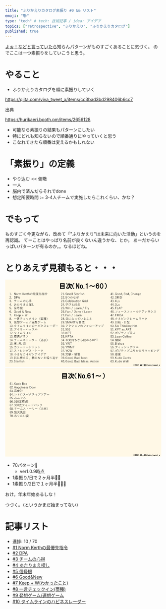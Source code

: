 ```yaml
---
title: "ふりかえりカタログ素振り #0 && リスト"
emoji: "📚"
type: "tech" # tech: 技術記事 / idea: アイデア
topics: ["retrospective", "ふりかえり", "ふりかえりカタログ"]
published: true
---
```


[よぉ！などと言っていたら](https://retrospective.connpass.com/event/234092/)知らんパターンがものすごくあることに気づく。
のでここは一つ素振りをしていこうと思う。

# やること

* ふりかえりカタログを順に素振りしていく

https://qiita.com/viva_tweet_x/items/cc3bad3bd298406b6cc7

出典

https://hurikaeri.booth.pm/items/2656128

* 可能なら素振りの結果もパターンにしたい
* 特にどれも知らないので順番通りにやっていくと思う
* こなれてきたら順番は変えるかもしれない

# 「素振り」の定義

* やり込む << 俯瞰
* 一人
* 脳内で済んだらそれでdone
* 想定所要時間 := 3-4人チームで実施したらこれくらい、かな？


# でもって

ものすごく今更ながら、改めて「"ふりかえり"は未来に向いた活動」というのを再認識。
てーことはやっぱり名前が良くないん違うかな、とか。
あーだからいっぱいパターンが有るのか。。なるほどね。

# とりあえず見積もると・・・

![retrospective-catalog-1](/images/retrospective-su-bu-ri/list-all-1.png)
![retrospective-catalog-2](/images/retrospective-su-bu-ri/list-all-2.png)


* 70パターン🙋
   * ver1.0.9時点
* 1素振り/日で２ヶ月半🙋🙋
* 1素振り/2日で１ヶ月半🙋🙋🙋

おけ。年末年始あるしな！

つづく。（というかまだ始まってない）

# 記事リスト

* 進捗: 10 / 70
* [#1 Norm Kerthの最優先指令](/datsuns/articles/retrospective-su-bu-ri-1-norm-kerth.md)
* [#2 DPA](/datsuns/articles/retrospective-su-bu-ri-2-dpa.md)
* [#3 チームの心得](/datsuns/articles/retrospective-su-bu-ri-3-team-mind.md)
* [#4 あたりまえ探し](/datsuns/articles/retrospective-su-bu-ri-4-find-basis.md)
* [#5 信号機](/datsuns/articles/retrospective-su-bu-ri-5-traffic-light.md)
* [#6 Good&New](/datsuns/articles/retrospective-su-bu-ri-6-good-and-new.md)
* [#7 Keep + W(わかったこと)](/datsuns/articles/retrospective-su-bu-ri-7-keep-plus-w.md)
* [#8 一言チェックイン(亜種)](/datsuns/articles/retrospective-su-bu-ri-8-checkin-by-single-word.md)
* [#9 発想ゲーム/連想ゲーム](/datsuns/articles/retrospective-su-bu-ri-9-idea-game.md)
* [#10 タイムラインのハピネスレーダー](//articles/retrospective-su-bu-ri-10-happiness-radar.md)


